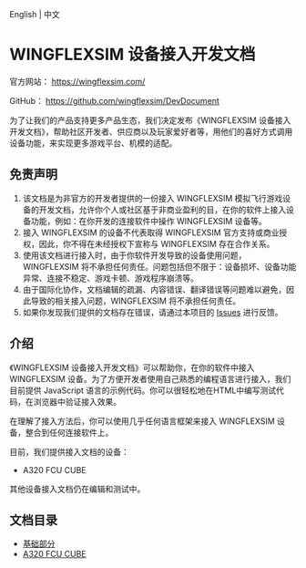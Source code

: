 English | 中文

# WINGFLEXSIM 设备接入开发文档

官方网站： https://wingflexsim.com/

GitHub： https://github.com/wingflexsim/DevDocument

为了让我们的产品支持更多产品生态，我们决定发布《WINGFLEXSIM 设备接入开发文档》，帮助社区开发者、供应商以及玩家爱好者等，用他们的喜好方式调用设备功能，来实现更多游戏平台、机模的适配。

## 免责声明
1. 该文档是为非官方的开发者提供的一份接入 WINGFLEXSIM 模拟飞行游戏设备的开发文档，允许你个人或社区基于非商业盈利的目，在你的软件上接入设备功能，例如：在你开发的连接软件中操作 WINGFLEXSIM 设备等。
2. 接入 WINGFLEXSIM 的设备不代表取得 WINGFLEXSIM 官方支持或商业授权，因此，你不得在未经授权下宣称与 WINGFLEXSIM 存在合作关系。
3. 使用该文档进行接入时，由于你软件开发导致的设备使用问题，WINGFLEXSIM 将不承担任何责任。问题包括但不限于：设备损坏、设备功能异常、连接不稳定、游戏卡顿、游戏程序崩溃等。
4. 由于国际化协作，文档编辑的疏漏、内容错误、翻译错误等问题难以避免，因此导致的相关接入问题，WINGFLEXSIM 将不承担任何责任。
5. 如果你发现我们提供的文档存在错误，请通过本项目的 [Issues](https://github.com/wingflexsim/DevDocument/issues) 进行反馈。

## 介绍

《WINGFLEXSIM 设备接入开发文档》可以帮助你，在你的软件中接入 WINGFLEXSIM 设备。为了方便开发者使用自己熟悉的编程语言进行接入，我们目前提供 JavaScript 语言的示例代码。你可以很轻松地在HTML中编写测试代码，在浏览器中验证接入效果。

在理解了接入方法后，你可以使用几乎任何语言框架来接入 WINGFLEXSIM 设备，整合到任何连接软件上。

目前，我们提供接入文档的设备：

- A320 FCU CUBE

其他设备接入文档仍在编辑和测试中。

## 文档目录

- [基础部分]()
- [A320 FCU CUBE]()